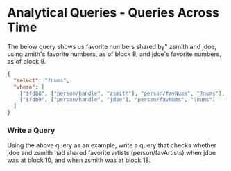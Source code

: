 # Analytical Queries - Queries Across Time

The below query shows us favorite numbers shared by" zsmith and jdoe, using zmith's favorite numbers, as of block 8, and jdoe's favorite numbers, as of block 9.

```json
{
  "select": "?nums",
  "where": [
    ["$fdb8", ["person/handle", "zsmith"], "person/favNums", "?nums"],
    ["$fdb9", ["person/handle", "jdoe"], "person/favNums", "?nums"]
  ]
}
```

<div class="challenge">
<h3>Write a Query</h3>
<p>Using the above query as an example, write a query that checks whether jdoe and zsmith had shared favorite artists (person/favArtists) when jdoe was at block 10, and when zsmith was at block 18.</p>
</div>

